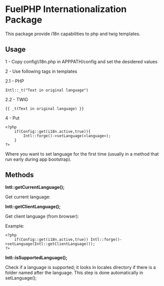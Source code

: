 # FuelPHP Internationalization Package

This package provide i18n capabilities to php and twig templates.

## Usage

1 - Copy config\i18n.php in APPPATH/config and set the desidered values

2 - Use following tags in templates

2.1 - PHP

    Intl::_t("Text in original language")

2.2 - TWIG

    {{ _t(Text in original language) }}

4 - Put

    <?php
        if(Config::get(i18n.active,true)){
            Intl::forge()->setLanguage(<language>);
        }
    ?>

Where you want to set language for the first time (usually in a method that run early during app bootstrap).

## Methods

**Intl::getCurrentLanguage();**

Get current language:

**Intl::getClientLanguage();**

Get client language (from browser):

Example:

    <?php
        if(Config::get(i18n.active,true)) Intl::forge()->setLanguage(Intl::getClientLanguage());
    ?>

**Intl::isSupportedLanguage(<language>);**

Check if a language is supported; it looks in locales directory if there is a folder named after the language.
This step is done automatically in setLanguage();

